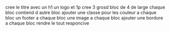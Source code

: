 cree le titre avec un h1 un logo et 1p
cree 3 grosd bloc de 4 de large
chaque bloc contiend d autre bloc
ajouter une classe pour les couleur a chaque bloc
un footer a chaque bloc
une image a chaque bloc
ajouter une bordure a chaque bloc
rendre le tout responcive

